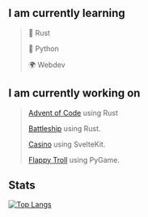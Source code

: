 ## I am currently learning


> 🦀 Rust
> 
> 🐍 Python
> 
> 🌍 Webdev

## I am currently working on

> [Advent of Code](https://github.com/crippa1337/aoc2022) using Rust
>
> [Battleship](https://github.com/crippa1337/battleship) using Rust.
> 
> [Casino](https://github.com/crippa1337/casino) using SvelteKit.
> 
> [Flappy Troll](https://github.com/crippa1337/flappy-troll) using PyGame.

## Stats
[![Top Langs](https://github-readme-stats.vercel.app/api/top-langs/?username=crippa1337&layout=compact&theme=transparent&border_radius=0)](https://github.com/anuraghazra/github-readme-stats)



